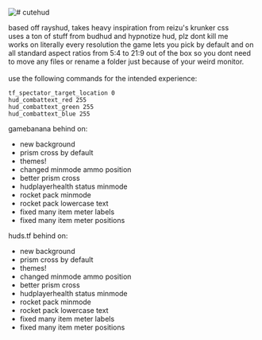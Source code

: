 ![# cutehud](https://raw.githubusercontent.com/quickkennedy/cutehud/main/logo.png)

 
based off rayshud, takes heavy inspiration from reizu's krunker css <br>
uses a ton of stuff from budhud and hypnotize hud, plz dont kill me <br>
works on literally every resolution the game lets you pick by default and on all standard aspect ratios from 5:4 to 21:9 out of the box so you dont need to move any files or rename a folder just because of your weird monitor.<br><br>
use the following commands for the intended experience:<br>
```
tf_spectator_target_location 0
hud_combattext_red 255
hud_combattext_green 255
hud_combattext_blue 255
```

gamebanana behind on:
- new background
- prism cross by default
- themes!
- changed minmode ammo position
- better prism cross
- hudplayerhealth status minmode
- rocket pack minmode
- rocket pack lowercase text
- fixed many item meter labels
- fixed many item meter positions

huds.tf behind on:
- new background
- prism cross by default
- themes!
- changed minmode ammo position
- better prism cross
- hudplayerhealth status minmode
- rocket pack minmode
- rocket pack lowercase text
- fixed many item meter labels
- fixed many item meter positions